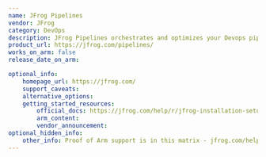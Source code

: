 ```yaml
---
name: JFrog Pipelines
vendor: JFrog
category: DevOps
description: JFrog Pipelines orchestrates and optimizes your Devops pipeline, including building, testing, and deploying software. It integrates well with other JFrog products.
product_url: https://jfrog.com/pipelines/
works_on_arm: false
release_date_on_arm: 

optional_info:
    homepage_url: https://jfrog.com/
    support_caveats:
    alternative_options:
    getting_started_resources:
        official_docs: https://jfrog.com/help/r/jfrog-installation-setup-documentation/requirements-matrix
        arm_content:
        vendor_announcement:
optional_hidden_info:
    other_info: Proof of Arm support is in this matrix - jfrog.com/help/r/jfrog-installation-setup-documentation/requirements-matrix.
---
```

